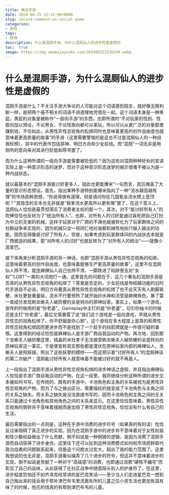 ```yaml
---
title: 再论手游
date: 2024-06-25 22:32:00+0800
slug: second-comment-on-social-game
categories:
- 游戏
tags:
- 原神
description: 什么是混厕手游，为什么混厕仙人的进步性是虚假的
toc:  true
image: https://img.amamiyayuuko.com/202406252236249.webp
---
```


# 什么是混厕手游，为什么混厕仙人的进步性是虚假的

混厕手游是什么？不关注手游大争论的人可能对这个词语感到陌生，就好像无限判断一样，是把两个毫不相关的词语不讲道理地凭借在一起。这个词语本身是一种黑屁，黑屁的对象是被称作“一般向手游”的东西，也即所谓的“不对玩家的性别、性取向加以预设，不论男女、不论性取向都可以来玩，所以可以从更广泛的对象那里赚到钱，不仅如此，从男性异性恋视角的松绑同时也意味着更高的创作自由度也就意味着更高质量的故事”的手游（这里需要警惕的是这也不过是混厕仙人的一种自我标榜），其中的代表作包括原神、明日方舟和少女前线。而“混厕”一词无非是用厕所的意向来对其进行贬低和辱骂罢了。

而为什么这种所谓的一般向手游是需要被贬低的？因为这些对混厕种种好处的宣讲实际上是一种意识形态的迷梦，而对于这种意识形态迷梦的揭示很难不被认为是一种内战状态。

就以最基本的“混厕手游能讨好更多人，因此也更能爆米”一句而言，其后掩盖了大量的意识形态预设。首先，指出某种手游特别能爆米指向了一种“流水越高越有理”的市场民粹思想，“你说得很有道理，但是请问你在几国氪金流水榜上登顶呢？”其隐含的文本也无非就是“我爹流水更高所以更有理”罢了，在这个意义上，混厕仙人恰恰是最贯彻落实了消费者主权的那一个。其次，对于“能讨好所有人”的吹捧恰恰也反转为了“统治所有人”，也即，对所有人的讨好是通过装死把自己打扮为中立的无害的机械，这样子玩家对于厂商的不满也就被转化为了玩家群体之间的社群战争来实现的，因为机械只会一视同仁地对谁都机械性地执行输入输出的功能，因而显得像是讨好了所有人，但是，如果考虑到玩家群体间的内战状态本就是厂商塑造的结果，那“对所有人的讨好”也就反转为了“对所有人的统治”——就像小波拿巴。

接下来再来分析混厕手游的另一神话，也即“混厕手游从男性异性恋视角的松绑，这意味着更高的创作自由度，也意味着能够生产更高质量的故事”，这里不仅混厕仙人拎不清，就连麻辣仙人自己也拎不清，一脚跌进了陷阱里去对“女权”“LGBT”一类的大词炮打一通。这里首先的问题在于，这几个著名的混厕手游是否真的从男性异性恋视角的松绑了？答案是否定的，少女前线是带结婚功能的旧时代手游自不必谈，明日方舟要真从男性异性恋视角的松绑了也不会天天有人刷脚臭梗，米社更是重量级，流水不行要预热了就开始炒水神和流莹是麻辣角色，暴了雷一查成分发现刷龙蜥夫人破防梗的全是转向的原神玩家。事实上，如果一个游戏，宣传的时候用的是“你老婆”，Gameplay中主打的是“你老婆”，勾引你抽卡的时候还是主打“你老婆”，最后文案暴雷了说“我们这个游戏是一般向游戏，早就从男性异性恋的视角松绑了，你不舒服是你心邪”，这个游戏在多大程度上是真的和男性异性恋视角松绑因而更进步而不是找到了一个趁手的挡箭牌就是一件很可疑的事情。这里得到的结论恰恰是麻辣仙人是手游厂商自我运动的产物。再次地，回到那个龙蜥夫人破防梗这里，结晶的米社孝子无法接受刷龙蜥夫人破防梗的全是转向的原神玩家这一事实，于是便宣称其实那些都是潜伏在原神玩家内部的麻辣仙人，龙蜥夫人是照妖镜，照出了这些妖孽的模样——而这预示着“讨好所有人”的混厕神话的第二次破产：混厕能讨好所有人就意味着不能被讨好的就不再是人。

上一段指出了混厕手游从男性异性恋视角松绑的进步神话之虚假，并且指出麻辣仙人恰恰是手游厂商自我运动的产物，在这一段里，我将继续分析这种所谓的进步文本被如何书写。在传统的、既有的手游中，卡池角色和主角的关系被视为是男性异性恋视角的产物，而为了与之做出区分，需要描绘的就变成了卡池角色与主角之间的关系之缺失。而关系之缺失是没法直接书写的，因而卡池角色和主角之间的无关系只能通过卡池角色和其他角色之间的关系来显示。在这里恰恰意味着，男性异性恋视角的倒转并不意味着摆脱而是加倍了男性异性恋视角，恰恰没有什么有自己的生活。

最后需要指出的一点则是，这种在手游中消费的进步符号（如果真的有的话）恰恰反过来阻碍了真正进步的实现。因为在混厕手游中的进步并不意味着对于女性权益和性少数权益做出了什么贡献，倒不如说是一种倒错的逻辑，是因为消费了混厕手游而自动获得了进步身份。这里往下还可以扯到这种消费模式如何和市场民粹取代政治皿煮的问题联系起来，但是这个问题太过宏大，超出了我的能力范围了。这里我想说的也无非是，混厕手游看似操弄了几个进步的符号，但这并不意味着进步的实现，倒不如说是贡献了一种对于“高级感”的消费，也即通过消费“硬核不媚宅”而彰显了自己的品味，从此获得了在社区战争中随意踩头别人的护身符了。在这里，进步程度恐怕还不如齐泽克经常讲的星巴克笑话——至少当人们走进星巴克一想到自己掏出来的钱会用于帮补津巴布韦里流离失所的儿童之后小资生活也更加有滋有味了的时候，他花的钱真的有帮到津巴布韦的儿童。